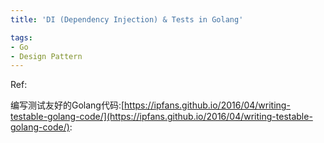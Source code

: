 ```yaml
---
title: 'DI (Dependency Injection) & Tests in Golang'

tags:
- Go
- Design Pattern
---
```


Ref:

编写测试友好的Golang代码:[https://ipfans.github.io/2016/04/writing-testable-golang-code/](https://ipfans.github.io/2016/04/writing-testable-golang-code/):
